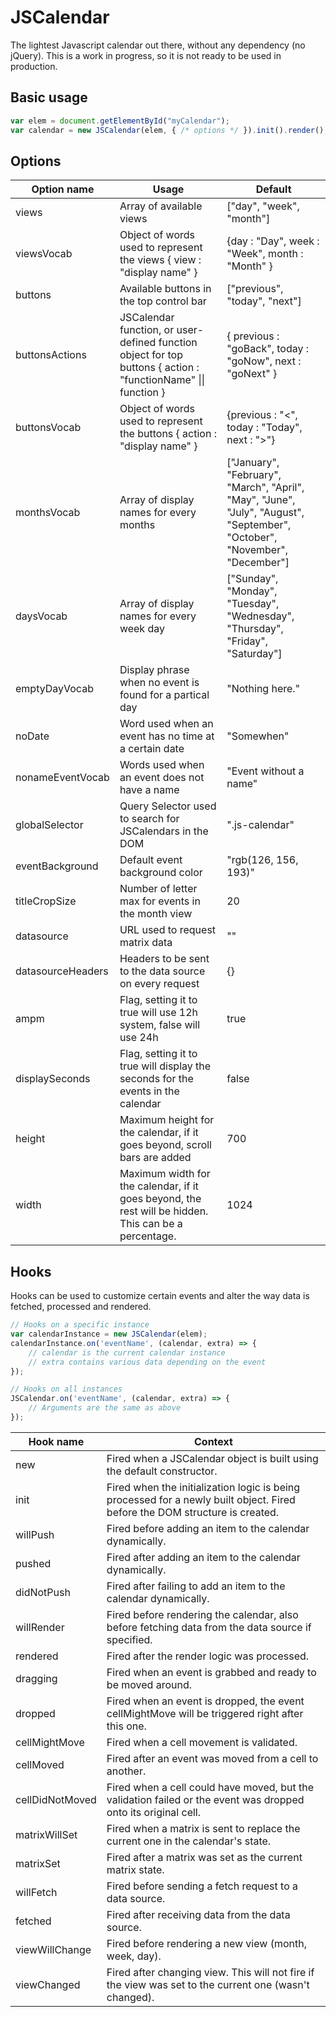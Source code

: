# JSCalendar
The lightest Javascript calendar out there, without any dependency (no jQuery). 
This is a work in progress, so it is not ready to be used in production.

## Basic usage
```javascript 
var elem = document.getElementById("myCalendar");
var calendar = new JSCalendar(elem, { /* options */ }).init().render();
```

## Options
| Option name | Usage | Default |
| ----------- | ----- | ------- |
| views | Array of available views | ["day", "week", "month"] |
| viewsVocab | Object of words used to represent the views { view : "display name" } | {day : "Day", week : "Week", month : "Month" } |
| buttons | Available buttons in the top control bar | ["previous", "today", "next"] |
| buttonsActions | JSCalendar function, or user-defined function object for top buttons { action : "functionName" \|\| function } | { previous : "goBack", today : "goNow", next : "goNext" } |
| buttonsVocab | Object of words used to represent the buttons { action : "display name" } | {previous : "<", today : "Today", next : ">"} |
| monthsVocab | Array of display names for every months | ["January", "February", "March", "April", "May", "June", "July", "August", "September", "October", "November", "December"] |
| daysVocab | Array of display names for every week day | ["Sunday", "Monday", "Tuesday", "Wednesday", "Thursday", "Friday", "Saturday"] |
| emptyDayVocab | Display phrase when no event is found for a partical day | "Nothing here." |
| noDate | Word used when an event has no time at a certain date | "Somewhen" |
| nonameEventVocab | Words used when an event does not have a name | "Event without a name" |
| globalSelector | Query Selector used to search for JSCalendars in the DOM | ".js-calendar" |
| eventBackground | Default event background color | "rgb(126, 156, 193)" |
| titleCropSize | Number of letter max for events in the month view | 20 |
| datasource | URL used to request matrix data | "" |
| datasourceHeaders | Headers to be sent to the data source on every request | {} |
| ampm | Flag, setting it to true will use 12h system, false will use 24h | true |
| displaySeconds | Flag, setting it to true will display the seconds for the events in the calendar | false |
| height | Maximum height for the calendar, if it goes beyond, scroll bars are added | 700 |
| width | Maximum width for the calendar, if it goes beyond, the rest will be hidden. This can be a percentage. | 1024 |

## Hooks
Hooks can be used to customize certain events and alter the way data is fetched, processed and rendered. 

```javascript
// Hooks on a specific instance
var calendarInstance = new JSCalendar(elem);
calendarInstance.on('eventName', (calendar, extra) => {
    // calendar is the current calendar instance
    // extra contains various data depending on the event
});

// Hooks on all instances
JSCalendar.on('eventName', (calendar, extra) => {
    // Arguments are the same as above
});
```

| Hook name | Context |
| --------- | ------- |
| new | Fired when a JSCalendar object is built using the default constructor. |
| init | Fired when the initialization logic is being processed for a newly built object. Fired before the DOM structure is created. | 
| willPush | Fired before adding an item to the calendar dynamically. |
| pushed | Fired after adding an item to the calendar dynamically. |
| didNotPush | Fired after failing to add an item to the calendar dynamically. |
| willRender | Fired before rendering the calendar, also before fetching data from the data source if specified. |
| rendered | Fired after the render logic was processed. |
| dragging | Fired when an event is grabbed and ready to be moved around. |
| dropped | Fired when an event is dropped, the event cellMightMove will be triggered right after this one. |
| cellMightMove | Fired when a cell movement is validated. |
| cellMoved | Fired after an event was moved from a cell to another. |
| cellDidNotMoved | Fired when a cell could have moved, but the validation failed or the event was dropped onto its original cell. |
| matrixWillSet | Fired when a matrix is sent to replace the current one in the calendar's state. |
| matrixSet | Fired after a matrix was set as the current matrix state. |
| willFetch | Fired before sending a fetch request to a data source. |
| fetched | Fired after receiving data from the data source. |
| viewWillChange | Fired before rendering a new view (month, week, day). |
| viewChanged | Fired after changing view. This will not fire if the view was set to the current one (wasn't changed). |
